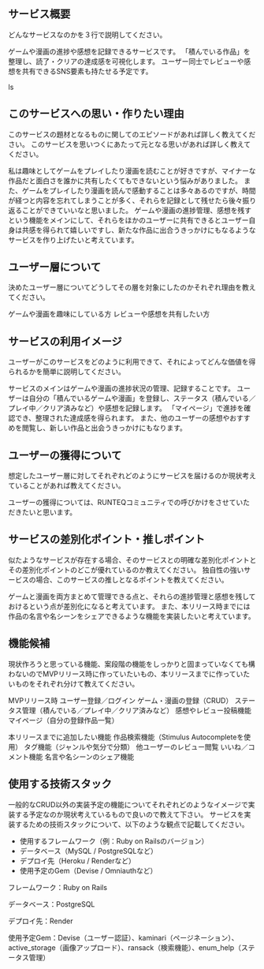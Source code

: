 ## サービス概要
どんなサービスなのかを３行で説明してください。

ゲームや漫画の進捗や感想を記録できるサービスです。
「積んでいる作品」を整理し、読了・クリアの達成感を可視化します。
ユーザー同士でレビューや感想を共有できるSNS要素も持たせる予定です。

ls
## このサービスへの思い・作りたい理由
このサービスの題材となるものに関してのエピソードがあれば詳しく教えてください。
このサービスを思いつくにあたって元となる思いがあれば詳しく教えてください。

私は趣味としてゲームをプレイしたり漫画を読むことが好きですが、マイナーな作品だと面白さを誰かに共有したくてもできないという悩みがありました。
また、ゲームをプレイしたり漫画を読んで感動することは多々あるのですが、時間が経つと内容を忘れてしまうことが多く、それらを記録として残せたら後々振り返ることができていいなと思いました。
ゲームや漫画の進捗管理、感想を残すという機能をメインにして、それらをほかのユーザーに共有できるとユーザー自身は共感を得られて嬉しいですし、新たな作品に出合うきっかけにもなるようなサービスを作り上げたいと考えています。


## ユーザー層について
決めたユーザー層についてどうしてその層を対象にしたのかそれぞれ理由を教えてください。

ゲームや漫画を趣味にしている方
レビューや感想を共有したい方


## サービスの利用イメージ
ユーザーがこのサービスをどのように利用できて、それによってどんな価値を得られるかを簡単に説明してください。

サービスのメインはゲームや漫画の進捗状況の管理、記録することです。
ユーザーは自分の「積んでいるゲームや漫画」を登録し、ステータス（積んでいる／プレイ中／クリア済みなど）や感想を記録します。
「マイページ」で進捗を確認でき、整理された達成感を得られます。
また、他のユーザーの感想やおすすめを閲覧し、新しい作品と出会うきっかけにもなります。

## ユーザーの獲得について
想定したユーザー層に対してそれぞれどのようにサービスを届けるのか現状考えていることがあれば教えてください。

ユーザーの獲得については、RUNTEQコミュニティでの呼びかけをさせていただきたいと思います。

## サービスの差別化ポイント・推しポイント
似たようなサービスが存在する場合、そのサービスとの明確な差別化ポイントとその差別化ポイントのどこが優れているのか教えてください。
独自性の強いサービスの場合、このサービスの推しとなるポイントを教えてください。

ゲームと漫画を両方まとめて管理できる点と、それらの進捗管理と感想を残しておけるという点が差別化になると考えています。
また、本リリース時までには作品の名言や名シーンをシェアできるような機能を実装したいと考えています。

## 機能候補
現状作ろうと思っている機能、案段階の機能をしっかりと固まっていなくても構わないのでMVPリリース時に作っていたいもの、本リリースまでに作っていたいものをそれぞれ分けて教えてください。

MVPリリース時
ユーザー登録／ログイン
ゲーム・漫画の登録（CRUD）
ステータス管理（積んでいる／プレイ中／クリア済みなど）
感想やレビュー投稿機能
マイページ（自分の登録作品一覧）

本リリースまでに追加したい機能
作品検索機能（Stimulus Autocompleteを使用）
タグ機能（ジャンルや気分で分類）
他ユーザーのレビュー閲覧
いいね／コメント機能
名言や名シーンのシェア機能

## 使用する技術スタック
一般的なCRUD以外の実装予定の機能についてそれぞれどのようなイメージで実装する予定なのか現状考えているもので良いので教えて下さい。
サービスを実装するための技術スタックについて、以下のような観点で記載してください。
- 使用するフレームワーク（例：Ruby on Railsのバージョン）
- データベース（MySQL / PostgreSQLなど）
- デプロイ先（Heroku / Renderなど）
- 使用予定のGem（Devise / Omniauthなど）

フレームワーク：Ruby on Rails

データベース：PostgreSQL

デプロイ先：Render

使用予定Gem：Devise（ユーザー認証）、kaminari（ページネーション）、active_storage（画像アップロード）、ransack（検索機能）、enum_help（ステータス管理）

